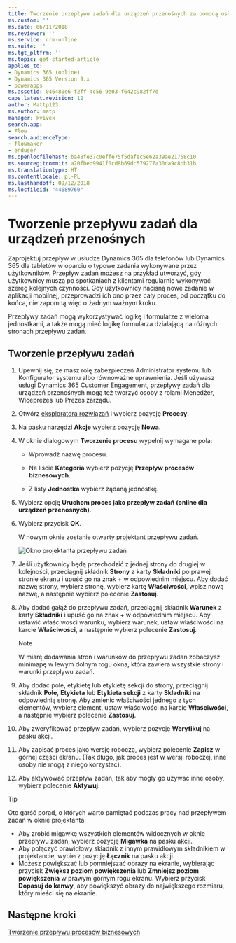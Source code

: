 ```yaml
---
title: Tworzenie przepływu zadań dla urządzeń przenośnych za pomocą usługi PowerApps | MicrosoftDocs
ms.custom: ''
ms.date: 06/11/2018
ms.reviewer: ''
ms.service: crm-online
ms.suite: ''
ms.tgt_pltfrm: ''
ms.topic: get-started-article
applies_to:
- Dynamics 365 (online)
- Dynamics 365 Version 9.x
- powerapps
ms.assetid: 046480e6-f2ff-4c56-9e03-f642c982ff7d
caps.latest.revision: 12
author: Mattp123
ms.author: matp
manager: kvivek
search.app:
- Flow
search.audienceType:
- flowmaker
- enduser
ms.openlocfilehash: ba48fe37c0effe75f5dafec5e62a39ae21758c10
ms.sourcegitcommit: a20fbed9941f0cd8b69dc579277a30da9c8bb31b
ms.translationtype: HT
ms.contentlocale: pl-PL
ms.lasthandoff: 09/12/2018
ms.locfileid: "44689760"
---
```

# <a name="create-a-mobile-task-flow"></a>Tworzenie przepływu zadań dla urządzeń przenośnych

Zaprojektuj przepływ w usłudze Dynamics 365 dla telefonów lub Dynamics 365 dla tabletów w oparciu o typowe zadania wykonywane przez użytkowników. Przepływ zadań możesz na przykład utworzyć, gdy użytkownicy muszą po spotkaniach z klientami regularnie wykonywać szereg kolejnych czynności. Gdy użytkownicy nacisną nowe zadanie w aplikacji mobilnej, przeprowadzi ich ono przez cały proces, od początku do końca, nie zapomną więc o żadnym ważnym kroku.  
  
 Przepływy zadań mogą wykorzystywać logikę i formularze z wieloma jednostkami, a także mogą mieć logikę formularza działającą na różnych stronach przepływu zadań.  
  
## <a name="create-a-task-flow"></a>Tworzenie przepływu zadań
  
1. Upewnij się, że masz rolę zabezpieczeń Administrator systemu lub Konfigurator systemu albo równoważne uprawnienia. Jeśli używasz usługi Dynamics 365 Customer Engagement, przepływy zadań dla urządzeń przenośnych mogą też tworzyć osoby z rolami Menedżer, Wiceprezes lub Prezes zarządu. 
  
2. Otwórz [eksploratora rozwiązań](/powerapps/maker/model-driven-apps/advanced-navigation#solution-explorer) i wybierz pozycję **Procesy**.  
  
3.  Na pasku narzędzi **Akcje** wybierz pozycję **Nowa**.  
  
4.  W oknie dialogowym **Tworzenie procesu** wypełnij wymagane pola:  
  
    -   Wprowadź nazwę procesu.  
  
    -   Na liście **Kategoria** wybierz pozycję **Przepływ procesów biznesowych**.  
  
    -   Z listy **Jednostka** wybierz żądaną jednostkę.  
  
5.  Wybierz opcję **Uruchom proces jako przepływ zadań (online dla urządzeń przenośnych)**.  
  
6.  Wybierz przycisk **OK**.
  
     W nowym oknie zostanie otwarty projektant przepływu zadań.  
  
     ![Okno projektanta przepływu zadań](media/task-flow-designer-window.png "Okno projektanta przepływu zadań") 
  
7.  Jeśli użytkownicy będą przechodzić z jednej strony do drugiej w kolejności, przeciągnij składnik **Strony** z karty **Składniki** po prawej stronie ekranu i upuść go na znak + w odpowiednim miejscu. Aby dodać nazwę strony, wybierz stronę, wybierz kartę **Właściwości**, wpisz nową nazwę, a następnie wybierz polecenie **Zastosuj**.  
  
8.  Aby dodać gałąź do przepływu zadań, przeciągnij składnik **Warunek** z karty **Składniki** i upuść go na znak + w odpowiednim miejscu. Aby ustawić właściwości warunku, wybierz warunek, ustaw właściwości na karcie **Właściwości**, a następnie wybierz polecenie **Zastosuj**.  
  
    > [!NOTE]
    >  W miarę dodawania stron i warunków do przepływu zadań zobaczysz minimapę w lewym dolnym rogu okna, która zawiera wszystkie strony i warunki przepływu zadań.  
  
9. Aby dodać pole, etykietę lub etykietę sekcji do strony, przeciągnij składnik **Pole**, **Etykieta** lub **Etykieta sekcji** z karty **Składniki** na odpowiednią stronę. Aby zmienić właściwości jednego z tych elementów, wybierz element, ustaw właściwości na karcie **Właściwości**, a następnie wybierz polecenie **Zastosuj**.  
  
10. Aby zweryfikować przepływ zadań, wybierz pozycję **Weryfikuj** na pasku akcji.  
  
11. Aby zapisać proces jako wersję roboczą, wybierz polecenie **Zapisz** w górnej części ekranu. (Tak długo, jak proces jest w wersji roboczej, inne osoby nie mogą z niego korzystać).  
  
12. Aby aktywować przepływ zadań, tak aby mogły go używać inne osoby, wybierz polecenie **Aktywuj**.  
  
> [!TIP]
>  Oto garść porad, o których warto pamiętać podczas pracy nad przepływem zadań w oknie projektanta:  
>   
> -  Aby zrobić migawkę wszystkich elementów widocznych w oknie przepływu zadań, wybierz pozycję **Migawka** na pasku akcji.  
> -  Aby połączyć prawidłowy składnik z innym prawidłowym składnikiem w projektancie, wybierz pozycję **Łącznik** na pasku akcji.  
> -  Możesz powiększać lub pomniejszać obrazy na ekranie, wybierając przycisk **Zwiększ poziom powiększenia** lub **Zmniejsz poziom powiększenia** w prawym górnym rogu ekranu. Wybierz przycisk **Dopasuj do kanwy**, aby powiększyć obrazy do największego rozmiaru, który mieści się na ekranie.  
  
## <a name="next-steps"></a>Następne kroki  
 [Tworzenie przepływu procesów biznesowych](create-business-process-flow.md)   

